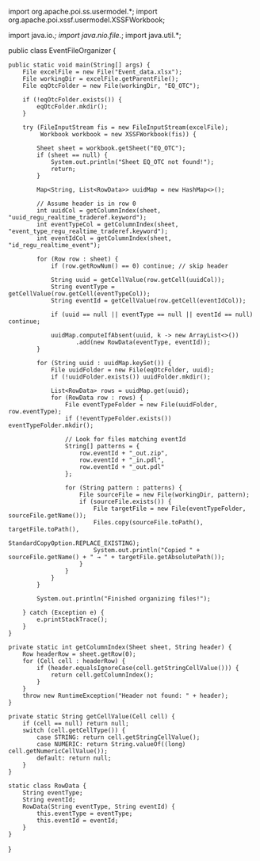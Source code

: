 import org.apache.poi.ss.usermodel.*;
import org.apache.poi.xssf.usermodel.XSSFWorkbook;

import java.io.*;
import java.nio.file.*;
import java.util.*;

public class EventFileOrganizer {

    public static void main(String[] args) {
        File excelFile = new File("Event_data.xlsx");
        File workingDir = excelFile.getParentFile();
        File eqOtcFolder = new File(workingDir, "EQ_OTC");

        if (!eqOtcFolder.exists()) {
            eqOtcFolder.mkdir();
        }

        try (FileInputStream fis = new FileInputStream(excelFile);
             Workbook workbook = new XSSFWorkbook(fis)) {

            Sheet sheet = workbook.getSheet("EQ_OTC");
            if (sheet == null) {
                System.out.println("Sheet EQ_OTC not found!");
                return;
            }

            Map<String, List<RowData>> uuidMap = new HashMap<>();

            // Assume header is in row 0
            int uuidCol = getColumnIndex(sheet, "uuid_regu_realtime_traderef.keyword");
            int eventTypeCol = getColumnIndex(sheet, "event_type_regu_realtime_traderef.keyword");
            int eventIdCol = getColumnIndex(sheet, "id_regu_realtime_event");

            for (Row row : sheet) {
                if (row.getRowNum() == 0) continue; // skip header

                String uuid = getCellValue(row.getCell(uuidCol));
                String eventType = getCellValue(row.getCell(eventTypeCol));
                String eventId = getCellValue(row.getCell(eventIdCol));

                if (uuid == null || eventType == null || eventId == null) continue;

                uuidMap.computeIfAbsent(uuid, k -> new ArrayList<>())
                       .add(new RowData(eventType, eventId));
            }

            for (String uuid : uuidMap.keySet()) {
                File uuidFolder = new File(eqOtcFolder, uuid);
                if (!uuidFolder.exists()) uuidFolder.mkdir();

                List<RowData> rows = uuidMap.get(uuid);
                for (RowData row : rows) {
                    File eventTypeFolder = new File(uuidFolder, row.eventType);
                    if (!eventTypeFolder.exists()) eventTypeFolder.mkdir();

                    // Look for files matching eventId
                    String[] patterns = {
                        row.eventId + "_out.zip",
                        row.eventId + "_in.pdl",
                        row.eventId + "_out.pdl"
                    };

                    for (String pattern : patterns) {
                        File sourceFile = new File(workingDir, pattern);
                        if (sourceFile.exists()) {
                            File targetFile = new File(eventTypeFolder, sourceFile.getName());
                            Files.copy(sourceFile.toPath(), targetFile.toPath(),
                                       StandardCopyOption.REPLACE_EXISTING);
                            System.out.println("Copied " + sourceFile.getName() + " → " + targetFile.getAbsolutePath());
                        }
                    }
                }
            }

            System.out.println("Finished organizing files!");

        } catch (Exception e) {
            e.printStackTrace();
        }
    }

    private static int getColumnIndex(Sheet sheet, String header) {
        Row headerRow = sheet.getRow(0);
        for (Cell cell : headerRow) {
            if (header.equalsIgnoreCase(cell.getStringCellValue())) {
                return cell.getColumnIndex();
            }
        }
        throw new RuntimeException("Header not found: " + header);
    }

    private static String getCellValue(Cell cell) {
        if (cell == null) return null;
        switch (cell.getCellType()) {
            case STRING: return cell.getStringCellValue();
            case NUMERIC: return String.valueOf((long) cell.getNumericCellValue());
            default: return null;
        }
    }

    static class RowData {
        String eventType;
        String eventId;
        RowData(String eventType, String eventId) {
            this.eventType = eventType;
            this.eventId = eventId;
        }
    }
}
